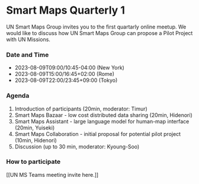 # Smart Maps Quarterly 1

UN Smart Maps Group invites you to the first quartarly online meetup. 
We would like to discuss how UN Smart Maps Group can propose a Pilot Project with UN Missions. 

### Date and Time
- 2023-08-09T09:00/10:45-04:00 (New York)
- 2023-08-09T15:00/16:45+02:00 (Rome)
- 2023-08-09T22:00/23:45+09:00 (Tokyo)

### Agenda
1. Introduction of participants (20min, moderator: Timur)
2. Smart Maps Bazaar - low cost distributed data sharing (20min, Hidenori)
3. Smart Maps Assistant - large language model for human-map interface (20min, Yuiseki)
4. Smart Maps Collaboration - initial proposal for potential pilot project (10min, Hidenori)
5. Discussion (up to 30 min, moderator: Kyoung-Soo)

### How to participate
[[UN MS Teams meeting invite here.]]
